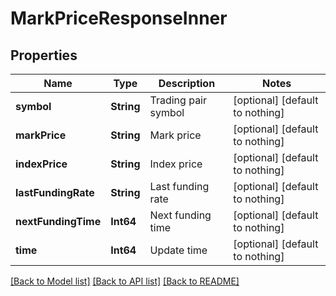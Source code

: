 # MarkPriceResponseInner


## Properties
Name | Type | Description | Notes
------------ | ------------- | ------------- | -------------
**symbol** | **String** | Trading pair symbol | [optional] [default to nothing]
**markPrice** | **String** | Mark price | [optional] [default to nothing]
**indexPrice** | **String** | Index price | [optional] [default to nothing]
**lastFundingRate** | **String** | Last funding rate | [optional] [default to nothing]
**nextFundingTime** | **Int64** | Next funding time | [optional] [default to nothing]
**time** | **Int64** | Update time | [optional] [default to nothing]


[[Back to Model list]](../README.md#models) [[Back to API list]](../README.md#api-endpoints) [[Back to README]](../README.md)


